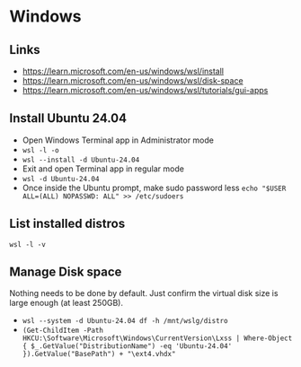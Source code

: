 # Windows

## Links
- https://learn.microsoft.com/en-us/windows/wsl/install
- https://learn.microsoft.com/en-us/windows/wsl/disk-space
- https://learn.microsoft.com/en-us/windows/wsl/tutorials/gui-apps

## Install Ubuntu 24.04
- Open Windows Terminal app in Administrator mode
- `wsl -l -o`
- `wsl --install -d Ubuntu-24.04`
- Exit and open Terminal app in regular mode
- `wsl -d Ubuntu-24.04`
- Once inside the Ubuntu prompt, make sudo password less `echo "$USER ALL=(ALL) NOPASSWD: ALL" >> /etc/sudoers`

## List installed distros

`wsl -l -v`

## Manage Disk space

Nothing needs to be done by default. Just confirm the virtual disk size is large enough (at least 250GB).

- `wsl --system -d Ubuntu-24.04 df -h /mnt/wslg/distro`
- `(Get-ChildItem -Path HKCU:\Software\Microsoft\Windows\CurrentVersion\Lxss | Where-Object { $_.GetValue("DistributionName") -eq 'Ubuntu-24.04' }).GetValue("BasePath") + "\ext4.vhdx"`
